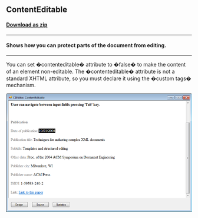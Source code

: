 ## ContentEditable
#### [Download as zip](https://grapecity.github.io/DownGit/#/home?url=https://github.com/GrapeCity/ComponentOne-WinForms-Samples/tree/master/NetFramework\XHtmlEditor\CS\ContentEditable)
____
#### Shows how you can protect parts of the document from editing.
____
You can set �contenteditable� attribute to �false� to make the content of an element non-editable.
The �contenteditable� attribute is not a standard XHTML attribute, so you must declare it using the �custom tags� mechanism.

![screenshot](screenshot.png)
